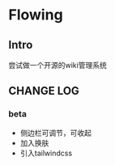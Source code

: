 # Flowing

## Intro

尝试做一个开源的wiki管理系统

## CHANGE LOG

### beta

- 侧边栏可调节，可收起
- 加入换肤
- 引入tailwindcss
